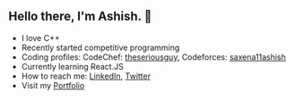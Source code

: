 ## Hello there, I'm Ashish. 🤡

- I love C++ 
- Recently started competitive programming
- Coding profiles:  CodeChef: [theseriousguy](https://www.codechef.com/users/theseriousguy), Codeforces: [saxena11ashish](https://codeforces.com/profile/saxena11ashish)
- Currently learning React.JS
- How to reach me: [LinkedIn](https://www.linkedin.com/in/saxena11ashish), [Twitter](https://twitter.com/saxena11ashish)
- Visit my [Portfolio](https://saxena11ashish.github.io/Portfolio)
